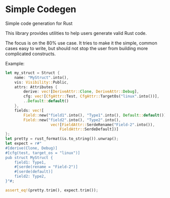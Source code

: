 # Simple Codegen
Simple code generation for Rust

This library provides utilities to help users generate valid Rust code.

The focus is on the 80% use case. It tries to make it the simple, common cases easy to write,
but should not stop the user from building more complicated constructs.


Example:

```rust
let my_struct = Struct {
    name: "MyStruct".into(),
    vis: Visibility::Public,
    attrs: Attributes {
        derive: vec![DeriveAttr::Clone, DeriveAttr::Debug],
        cfg: vec![CfgAttr::Test, CfgAttr::TargetOs("linux".into())],
        ..Default::default()
    },
    fields: vec![
        Field::new("field1".into(), "Type1".into(), Default::default()),
        Field::new("field2".into(), "Type2".into(),
                    vec![FieldAttr::SerdeRename("Field-2".into()),
                        FieldAttr::SerdeDefault])]
};
let pretty = rust_format(&s.to_string()).unwrap();
let expect = r#"
#[derive(Clone, Debug)]
#[cfg(test, target_os = "linux")]
pub struct MyStruct {
    field1: Type1,
    #[serde(rename = "Field-2")]
    #[serde(default)]
    field2: Type2,
}"#;

assert_eq!(pretty.trim(), expect.trim());
```
